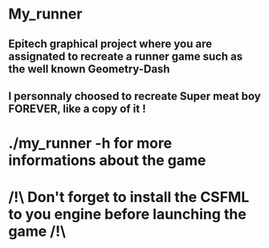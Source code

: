 # My_runner
Epitech graphical project where you are assignated to recreate a runner game such as the well known Geometry-Dash
----
I personnaly choosed to recreate Super meat boy FOREVER, like a copy of it ! 
----
# ./my_runner -h for more informations about the game

# /!\ Don't forget to install the CSFML to you engine before launching the game /!\ #
